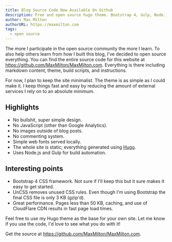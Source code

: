 ```yaml
---
title: Blog Source Code Now Available On Github
description: Free and open source hugo theme. Bootstrap 4, Gulp, Node.js. Includes build and deploy scripts!
author: Max Milton
authorURL: https://maxmilton.com
tags:
  - open source
---
```


<!-- TODO: Add screenshot of Github page -->

The more I participate in the open source community the more I learn. To also help others learn from how I built this blog, I've decided to open source everything. You can find the entire source code for this website at <https://github.com/MaxMilton/MaxMilton.com>. Everything is there including markdown content, theme, build scripts, and<!--more--> instructions.

For now, I plan to keep the site minimalist. The theme is as simple as I could make it. I keep things fast and easy by reducing the amount of external services I rely on to an absolute minimum.

## Highlights

- No bullshit, super simple design.
- No JavaScript (other than Google Analytics).
- No images outside of blog posts.
- No commenting system.
- Simple web fonts served locally.
- The whole site is static; everything generated using [Hugo](https://github.com/spf13/hugo/releases).
- Uses Node.js and Gulp for build automation.

## Interesting points

- Bootstrap 4 CSS framework. Not sure if I'll keep this but it sure makes it easy to get started.
- UnCSS removes unused CSS rules. Even though I'm using Bootstrap the final CSS file is only 3 KB (gzip'd).
- Great performance. Pages less than 50 KB, caching, and use of CloudFlare CDN results in fast page load times.

Feel free to use my Hugo theme as the base for your own site. Let me know if you use the code, I'd love to see what you do with it!

Get the source at <https://github.com/MaxMilton/MaxMilton.com>.

